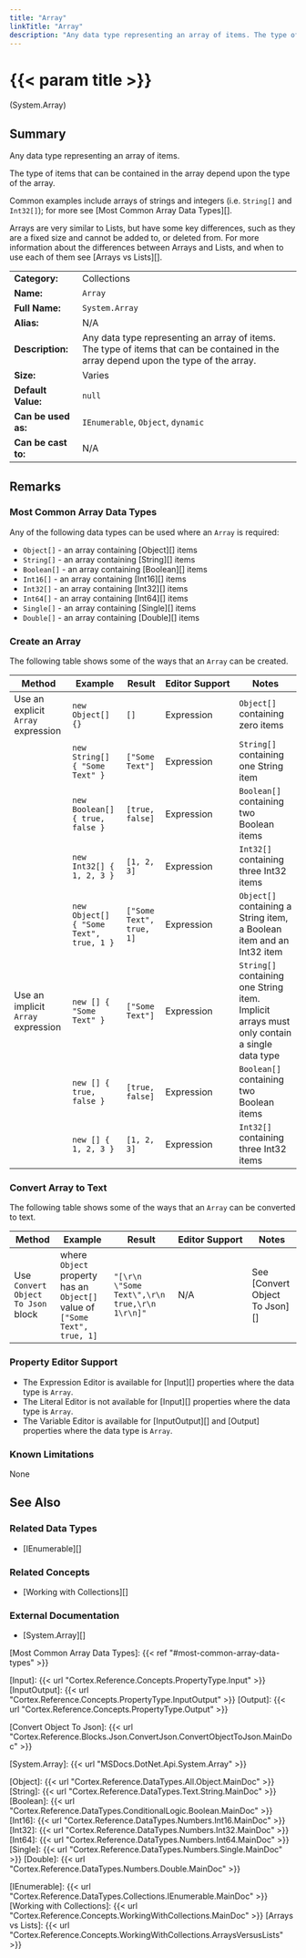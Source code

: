 ```yaml
---
title: "Array"
linkTitle: "Array"
description: "Any data type representing an array of items. The type of items that can be contained in the array depend upon the type of the array. Common examples include arrays of strings and integers (i.e. `String[]` and `Int32[]`)."
---
```


# {{< param title >}}

<p class="namespace">(System.Array)</p>

## Summary

Any data type representing an array of items.

The type of items that can be contained in the array depend upon the type of the array.

Common examples include arrays of strings and integers (i.e. `String[]` and `Int32[]`); for more see [Most Common Array Data Types][].

Arrays are very similar to Lists, but have some key differences, such as they are a fixed size and cannot be added to, or deleted from. For more information about the differences between Arrays and Lists, and when to use each of them see [Arrays vs Lists][].

| | |
|-|-|
| **Category:**          | Collections                                                   |
| **Name:**              | `Array`                                                       |
| **Full Name:**         | `System.Array`                                                |
| **Alias:**             | N/A                                                           |
| **Description:**       | Any data type representing an array of items. The type of items that can be contained in the array depend upon the type of the array.     |
| **Size:**              | Varies                                                        |
| **Default Value:**     | `null`                                                        |
| **Can be used as:**    | `IEnumerable`, `Object`, `dynamic`                            |
| **Can be cast to:**    | N/A                                                           |

## Remarks

### Most Common Array Data Types

Any of the following data types can be used where an `Array` is required:

* `Object[]` - an array containing [Object][] items
* `String[]` - an array containing [String][] items
* `Boolean[]` - an array containing [Boolean][] items
* `Int16[]` - an array containing [Int16][] items
* `Int32[]` - an array containing [Int32][] items
* `Int64[]` - an array containing [Int64][] items
* `Single[]` - an array containing [Single][] items
* `Double[]` - an array containing [Double][] items

### Create an Array

The following table shows some of the ways that an `Array` can be created.

| Method | Example | Result | Editor&nbsp;Support | Notes |
|-|-|-|-|-|
| Use an explicit `Array` expression | `new Object[] {}`                       | `[]`              | Expression | `Object[]` containing zero items |
|                                    | `new String[] { "Some Text" }`          | `["Some Text"]`              | Expression | `String[]` containing one String item |
|                                    | `new Boolean[] { true, false }`         | `[true, false]`   | Expression | `Boolean[]` containing two Boolean items |
|                                    | `new Int32[] { 1, 2, 3 }`               | `[1, 2, 3]`       | Expression | `Int32[]` containing three Int32 items |
|                                    | `new Object[] { "Some Text", true, 1 }`| `["Some Text", true, 1]` | Expression | `Object[]` containing a String item, a Boolean item and an Int32 item |
| Use an implicit `Array` expression | `new [] { "Some Text" }`          | `["Some Text"]`              | Expression | `String[]` containing one String item. Implicit arrays must only contain a single data type |
|                                    | `new [] { true, false }`         | `[true, false]`   | Expression | `Boolean[]` containing two Boolean items |
|                                    | `new [] { 1, 2, 3 }`               | `[1, 2, 3]`       | Expression | `Int32[]` containing three Int32 items |

### Convert Array to Text

The following table shows some of the ways that an `Array` can be converted to text.

| Method | Example | Result | Editor&nbsp;Support | Notes |
|-|-|-|-|-|
| Use `Convert Object To Json` block    | where `Object` property has an `Object[]` value of `["Some Text", true, 1]` | `"[\r\n  \"Some Text\",\r\n  true,\r\n  1\r\n]"` | N/A | See [Convert Object To Json][] |

### Property Editor Support

* The Expression Editor is available for [Input][] properties where the data type is `Array`.
* The Literal Editor is not available for [Input][] properties where the data type is `Array`.
* The Variable Editor is available for [InputOutput][] and [Output] properties where the data type is `Array`.

### Known Limitations

None

## See Also

### Related Data Types

* [IEnumerable][]

### Related Concepts

* [Working with Collections][]

### External Documentation

* [System.Array][]

[Most Common Array Data Types]: {{< ref "#most-common-array-data-types" >}}

[Input]: {{< url "Cortex.Reference.Concepts.PropertyType.Input" >}}
[InputOutput]: {{< url "Cortex.Reference.Concepts.PropertyType.InputOutput" >}}
[Output]: {{< url "Cortex.Reference.Concepts.PropertyType.Output" >}}

[Convert Object To Json]: {{< url "Cortex.Reference.Blocks.Json.ConvertJson.ConvertObjectToJson.MainDoc" >}}

[System.Array]: {{< url "MSDocs.DotNet.Api.System.Array" >}}

[Object]: {{< url "Cortex.Reference.DataTypes.All.Object.MainDoc" >}}
[String]: {{< url "Cortex.Reference.DataTypes.Text.String.MainDoc" >}}
[Boolean]: {{< url "Cortex.Reference.DataTypes.ConditionalLogic.Boolean.MainDoc" >}}
[Int16]: {{< url "Cortex.Reference.DataTypes.Numbers.Int16.MainDoc" >}}
[Int32]: {{< url "Cortex.Reference.DataTypes.Numbers.Int32.MainDoc" >}}
[Int64]: {{< url "Cortex.Reference.DataTypes.Numbers.Int64.MainDoc" >}}
[Single]: {{< url "Cortex.Reference.DataTypes.Numbers.Single.MainDoc" >}}
[Double]: {{< url "Cortex.Reference.DataTypes.Numbers.Double.MainDoc" >}}

[IEnumerable]: {{< url "Cortex.Reference.DataTypes.Collections.IEnumerable.MainDoc" >}}
[Working with Collections]: {{< url "Cortex.Reference.Concepts.WorkingWithCollections.MainDoc" >}}
[Arrays vs Lists]: {{< url "Cortex.Reference.Concepts.WorkingWithCollections.ArraysVersusLists" >}}
